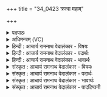 +++
title = "34_0423 क्रत्वा महाम्"

+++
<details><summary>पदपाठः</summary>

क्र꣡त्वा꣢꣯। म꣣हा꣢न्। अ꣣नुष्वध꣢म्। अ꣣नु। स्वध꣢म्। भी꣣मः꣢। आ। वा꣣वृते। श꣡वः꣢꣯। श्रि꣣ये꣢। ऋ꣣ष्वः꣢। उ꣣पाक꣡योः꣢। नि। शि꣣प्री꣢। ह꣡रि꣢꣯वान्। द꣣धे। ह꣡स्त꣢꣯योः। व꣡ज्र꣢꣯म्। आ꣣यस꣢म्। ४२३।
</details>

<details><summary>अधिमन्त्रम् (VC)</summary>

- इन्द्रः
- गोतमो राहूगणः
- पङ्क्तिः
- पञ्चमः
- ऐन्द्रं काण्डम्
</details>

<details><summary>हिन्दी : आचार्य रामनाथ वेदालंकार - विषयः</summary>

अगले मन्त्र में इन्द्र नाम से परमात्मा और सेनापति का कर्म वर्णित है।
</details>

<details><summary>हिन्दी : आचार्य रामनाथ वेदालंकार - पदार्थः</summary>

पदार्थान्वय -  प्रथम—परमात्मा के पक्ष में। (क्रत्वा) दिव्य प्रज्ञा और जगत् के धारण आदि कर्म से (महान्) महान्, (भीमः) नियम तोड़नेवालों के लिए भयंकर वह इन्द्र परमेश्वर (अनु स्वधम्) अपनी धारणशक्ति के अनुरूप (शवः) बलवान् सूर्य, चन्द्र, पृथिवी आदि को (आ वावृते) घुमा रहा है। (ऋष्वः) लोकलोकान्तरों को अपनी-अपनी कक्षाओं में गति करानेवाला, (शिप्री) जगत् का विस्तारक, (हरिवान्) अकर्मण्यता आदि दोषों को हरने के सामर्थ्यवाला वह (श्रिये) ऐश्वर्यप्रदानार्थ (उपाकयोः) परस्पर सम्बद्ध (हस्तयोः) मनुष्य के हाथों में (आयसम्) दृढ (वज्रम्) शस्त्रास्त्रसमूह को (आ दधे) थमाता है ॥ द्वितीय—सेनापति के पक्ष में। (क्रत्वा) शत्रुवध आदि कर्म से (महान्) महान्, (भीमः) दुष्टों के लिए भयंकर इन्द्र अर्थात् वीर सेनापति (अनुस्वधम्) पौष्टिक अन्न के भक्षण के अनुरूप, अपने शरीर में (शवः) बल (आ वावृते) उत्पन्न करता है। (ऋष्वः) गतिमान्, कर्मण्य, (शिप्री) शत्रुओं में आक्रोश या हाहाकार पैदा करनेवाला, (हरिवान्) प्रशस्त घोड़ों अथवा हरणसाधन विमानादि यानोंवाला वह (श्रिये) विजयश्री प्राप्त करने के लिए (उपाकयोः) निकट पहुँचे शत्रुदलों के ऊपर प्रहारार्थ (हस्तयोः) हाथों में (आयसम्) लोहे के बने, अथवा लोहे जैसे दृढ (वज्रम्) शस्त्रास्त्रसमूह को (नि दधे) धारण करता है ॥५॥ इस मन्त्र में श्लेषालङ्कार है ॥५॥
</details>

<details><summary>हिन्दी : आचार्य रामनाथ वेदालंकार - भावार्थः</summary>

भावार्थ -  जैसे परमेश्वर अकर्मण्य लोगों के भी हृदय में वीरता का सञ्चार करके उनके हाथों में शस्त्रास्त्र ग्रहण करा देता है, वैसे ही सेनापति अपने हाथों में शत्रु का वध करने में समर्थ दृढ़ शस्त्रास्त्रों को धारण कर, शत्रुओं पर प्रहार करके उन्हें पराजित करे ॥५॥
</details>

<details><summary>संस्कृत : आचार्य रामनाथ वेदालंकार - विषयः</summary>

अथेन्द्रनाम्ना परमात्मनः सेनापतेश्च कर्म वर्णयति।
</details>

<details><summary>संस्कृत : आचार्य रामनाथ वेदालंकार - पदार्थः</summary>

पदार्थान्वय -  प्रथमः—परमात्मपरः। (क्रत्वा) दिव्यप्रज्ञया जगद्धारणादिकर्मणा च (महान्) महिमवान्, (भीमः) नियमभञ्जकेभ्यो भयङ्करः स इन्द्रः परमेश्वरः (अनुस्वधम्) स्वधारणशक्त्यनुरूपम् (शवः) बलवत् सूर्यचन्द्रपृथिव्यादिकम्। शवः शवस्वत्। अत्र मतुपो लुक्। यद्वा बलवाचिनः शवस् शब्दस्य तद्वति लक्षणा। (आ वावृते) आवर्तयति। वृतु वर्तने, णिजर्थगर्भः। लडर्थे लिट्। ‘तुजादीनां दीर्घोऽभ्यासस्य। अ० ६।१।७’ इत्यभ्यासदीर्घः। (ऋष्वः) लोकलोकान्तराणां स्वस्वकक्षासु गमयिता। ऋषी गतौ धातोर्बाहुलकाद् औणादिको व प्रत्ययः। (शिप्री२) सृप्री जगद्विस्तारयिता, (हरिवान्) दोषहरणसामर्थ्योपेतः सः (श्रिये) ऐश्वर्यप्रदानाय (उपाकयोः३) समीपस्थयोः परस्परसंबद्धयोः (हस्तयोः) मनुष्यस्य करयोः (आयसम्) दृढम् (वज्रम्) शस्त्रास्त्रसमूहम् (नि दधे) स्थापयति ॥ अत्र जगत्सञ्चालके देवे ‘भीमः’ इति विशेषणम् ‘भयादस्याग्निस्तपति भयात्तपति सूर्यः। भयादिन्द्रश्च वायुश्च मृत्युर्धावति पञ्चमः। कठ० ६।२’, इत्याद्यर्थकमनुसन्धेयम् ॥ अथ द्वितीयः—सेनापतिपरः। (क्रत्वा) क्रतुना वृत्रवधादिकर्मणा (महान्) महिमोपेतः, (भामः) दुष्टानां भयङ्करः इन्द्रः वीरः सेनापतिः (अनुस्वधम्) पौष्टिकान्नभक्षणानुरूपम्। स्वधा इत्यन्ननाम। निघं० २।७। स्वशरीरे (शवः) बलम् (आ आवृते) आपादयति। (ऋष्वः) गतिमान् कर्मण्यः, (शिप्री४) शत्रुषु आकोशजनकः, (हरिवान्) प्रशस्ता हरयः यस्य तथाविधः सः (श्रिये) विजयश्रियमधिगन्तुम् (उपाकयोः) उपक्रान्तयोः शत्रुसैन्ययोरुपरि प्रहरणार्थम् (हस्तयोः) करयोः (आयसम्) लौहं, लोहवद् दृढं वा (वज्रम्) शस्त्रास्त्रसमूहम् (नि दधे) निधत्ते ॥५॥५ अत्र श्लेषालङ्कारः ॥५॥
</details>

<details><summary>संस्कृत : आचार्य रामनाथ वेदालंकार - भावार्थः</summary>

भावार्थ -  यथा परमेश्वरो निष्कर्मणामपि हृदये वीरतां सञ्चार्य तेषां हस्तयोः शस्त्रास्त्राणि निधत्ते, तथा सेनापतिः स्वहस्तयोः शत्रुवधसमर्थानि दृढानि शस्त्रास्त्राणि गृहीत्वा शत्रुषु प्रहृत्य तान् पराजयेत ॥५॥
</details>

<details><summary>संस्कृत : आचार्य रामनाथ वेदालंकार - पादटिप्पनी</summary>

टिप्पनी -   १. ऋ० १।८१।४, ‘वावृते’ इत्यत्र ‘वावृधे’ इति पाठः। २. शिप्र शब्दः सर्पणार्थात् सृप धातोर्यास्केन निष्पादितः। सृप्रः सर्पणात्। सुशिप्रमेतेन व्याख्यातम् (निरु० ६।१७) इति। ३. उपाकयोः समीपवर्तिन्योः द्यावापृथिव्योः—इति भ०। उपाके इत्यन्तिकनामसु पठितम्। निघं० २।१६। ४. शत्रूणाम् आक्रोशयिता इति ऋग्भाष्ये द०। शप आक्रोशे। ५. ऋग्भाष्ये दयानन्दर्षिर्ऋचमिमां सेनापतिविषये व्याख्यातवान्—“मनुष्यैर्यो बुद्धिमान् महोत्तमगुणविशिष्टः शत्रूणां भयंकरः सेनाशिक्षकोऽतियोद्धा वर्तते तं सेनापतिं कृत्वा धर्मेण राज्यं प्रशासनीयम्” इति।
</details>